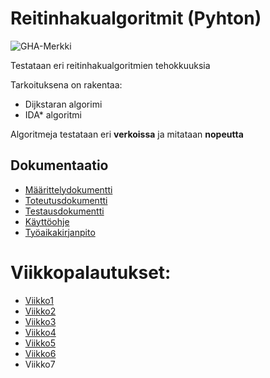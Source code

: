 # Reitinhakualgoritmit (Pyhton)

![GHA-Merkki](https://github.com/hartonenolli/Reitinhaku_TiRa/workflows/CI/badge.svg)

Testataan eri reitinhakualgoritmien tehokkuuksia

Tarkoituksena on rakentaa:
- Dijkstaran algorimi
- IDA* algoritmi

Algoritmeja testataan eri **verkoissa** ja mitataan **nopeutta**

## Dokumentaatio
- [Määrittelydokumentti](https://github.com/hartonenolli/Reitinhaku_TiRa/blob/master/dokumentaatio/maarittely.md)
- [Toteutusdokumentti](https://github.com/hartonenolli/Reitinhaku_TiRa/blob/master/dokumentaatio/toteutus.md)
- [Testausdokumentti](https://github.com/hartonenolli/Reitinhaku_TiRa/blob/master/dokumentaatio/testaus.md)
- [Käyttöohje](https://github.com/hartonenolli/Reitinhaku_TiRa/blob/master/dokumentaatio/kayttoohje.md)
- [Työaikakirjanpito](https://github.com/hartonenolli/Reitinhaku_TiRa/blob/master/dokumentaatio/tyoaikakirjanpito.md)

# Viikkopalautukset:
- [Viikko1](https://github.com/hartonenolli/Reitinhaku_TiRa/blob/master/dokumentaatio/viikkopalautukset/viikko1.md)
- [Viikko2](https://github.com/hartonenolli/Reitinhaku_TiRa/blob/master/dokumentaatio/viikkopalautukset/viikko2.md)
- [Viikko3](https://github.com/hartonenolli/Reitinhaku_TiRa/blob/master/dokumentaatio/viikkopalautukset/viikko3.md)
- [Viikko4](https://github.com/hartonenolli/Reitinhaku_TiRa/blob/master/dokumentaatio/viikkopalautukset/viikko4.md)
- [Viikko5](https://github.com/hartonenolli/Reitinhaku_TiRa/blob/master/dokumentaatio/viikkopalautukset/viikko5.md)
- [Viikko6](https://github.com/hartonenolli/Reitinhaku_TiRa/blob/master/dokumentaatio/viikkopalautukset/viikko6.md)
- Viikko7
